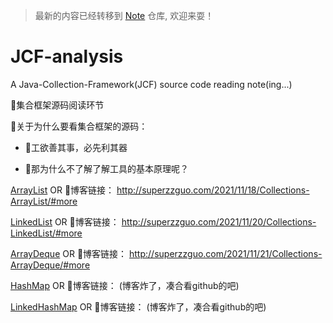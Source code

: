 > 最新的内容已经转移到 [Note](https://github.com/Super-ZZGuo/Note) 仓库, 欢迎来耍！

# JCF-analysis
A Java-Collection-Framework(JCF) source code reading note(ing...)

👏集合框架源码阅读环节

👀关于为什么要看集合框架的源码：

- 👷工欲善其事，必先利其器

- 🔧那为什么不了解了解工具的基本原理呢？

[ArrayList](https://github.com/Super-ZZGuo/JCF-analysis/blob/master/note/ArrayList/ArrayList.md) OR 🔗博客链接：
http://superzzguo.com/2021/11/18/Collections-ArrayList/#more

[LinkedList](https://github.com/Super-ZZGuo/JCF-analysis/blob/master/note/LinkedList/LinkedList.md) OR 🔗博客链接：
http://superzzguo.com/2021/11/20/Collections-LinkedList/#more

[ArrayDeque](https://github.com/Super-ZZGuo/JCF-analysis/blob/master/note/ArrayDeque/ArrayDeque.md) OR 🔗博客链接：
http://superzzguo.com/2021/11/21/Collections-ArrayDeque/#more 

[HashMap](https://github.com/Super-ZZGuo/JCF-analysis/blob/master/note/HashMap/HashMap.md) OR 🔗博客链接： (博客炸了，凑合看github的吧)

[LinkedHashMap](https://github.com/Super-ZZGuo/JCF-analysis/blob/master/note/LinkedHashMap/LinkedHashMap.md) OR 🔗博客链接： (博客炸了，凑合看github的吧)


